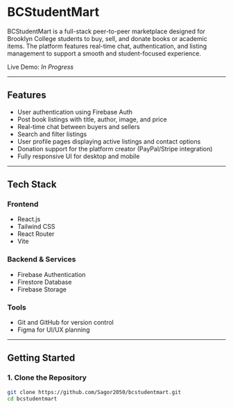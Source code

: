 # BCStudentMart

BCStudentMart is a full-stack peer-to-peer marketplace designed for Brooklyn College students to buy, sell, and donate books or academic items. The platform features real-time chat, authentication, and listing management to support a smooth and student-focused experience.

Live Demo: _In Progress_

---

## Features

- User authentication using Firebase Auth
- Post book listings with title, author, image, and price
- Real-time chat between buyers and sellers
- Search and filter listings
- User profile pages displaying active listings and contact options
- Donation support for the platform creator (PayPal/Stripe integration)
- Fully responsive UI for desktop and mobile

---

## Tech Stack

### Frontend
- React.js
- Tailwind CSS
- React Router
- Vite

### Backend & Services
- Firebase Authentication
- Firestore Database
- Firebase Storage

### Tools
- Git and GitHub for version control
- Figma for UI/UX planning

---

## Getting Started

### 1. Clone the Repository

```bash
git clone https://github.com/Sagor2050/bcstudentmart.git
cd bcstudentmart
